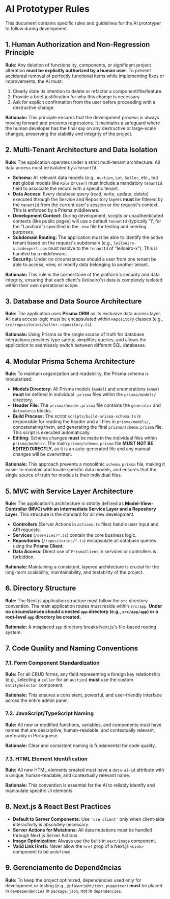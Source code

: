 # AI Prototyper Rules

This document contains specific rules and guidelines for the AI prototyper to follow during development.

## 1. Human Authorization and Non-Regression Principle

**Rule:** Any deletion of functionality, components, or significant project alteration **must be explicitly authorized by a human user**. To prevent accidental removal of perfectly functional items while implementing fixes or improvements, the AI must:
1.  Clearly state its intention to delete or refactor a component/file/feature.
2.  Provide a brief justification for why this change is necessary.
3.  Ask for explicit confirmation from the user before proceeding with a destructive change.

**Rationale:** This principle ensures that the development process is always moving forward and prevents regressions. It maintains a safeguard where the human developer has the final say on any destructive or large-scale changes, preserving the stability and integrity of the project.

## 2. Multi-Tenant Architecture and Data Isolation

**Rule:** The application operates under a strict multi-tenant architecture. All data access must be isolated by a `tenantId`.
- **Schema:** All relevant data models (e.g., `Auction`, `Lot`, `Seller`, etc., but **not** global models like `Role` or `User`) must include a mandatory `tenantId` field to associate the record with a specific tenant.
- **Data Access:** Every database query (read, write, update, delete) executed through the Service and Repository layers **must** be filtered by the `tenantId` from the current user's session or the request's context. This is enforced by a Prisma middleware.
- **Development Context:** During development, scripts or unauthenticated contexts (like public pages) will use a default `tenantId` (typically '1', for the "Landlord") specified in the `.env` file for testing and seeding purposes.
- **Subdomain Routing:** The application must be able to identify the active tenant based on the request's subdomain (e.g., `leiloeiro-x.bidexpert.com` must resolve to the `tenantId` of "leiloeiro-x"). This is handled by a middleware.
- **Security:** Under no circumstances should a user from one tenant be able to access, view, or modify data belonging to another tenant.

**Rationale:** This rule is the cornerstone of the platform's security and data integrity, ensuring that each client's (leiloeiro's) data is completely isolated within their own operational scope.

## 3. Database and Data Source Architecture

**Rule:** The application uses **Prisma ORM** as its exclusive data access layer. All data access logic must be encapsulated within `Repository` classes (e.g., `src/repositories/seller.repository.ts`).

**Rationale:** Using Prisma as the single source of truth for database interactions provides type safety, simplifies queries, and allows the application to seamlessly switch between different SQL databases.

## 4. Modular Prisma Schema Architecture

**Rule:** To maintain organization and readability, the Prisma schema is modularized.
- **Models Directory:** All Prisma models (`model`) and enumerations (`enum`) **must** be defined in individual `.prisma` files within the `prisma/models/` directory.
- **Header File:** The `prisma/header.prisma` file contains the `generator` and `datasource` blocks.
- **Build Process:** The script `scripts/build-prisma-schema.ts` is responsible for reading the header and all files in `prisma/models/`, concatenating them, and generating the final `prisma/schema.prisma` file. This script is executed automatically.
- **Editing:** Schema changes **must** be made in the individual files within `prisma/models/`. The main `prisma/schema.prisma` file **MUST NOT BE EDITED DIRECTLY**, as it is an auto-generated file and any manual changes will be overwritten.

**Rationale:** This approach prevents a monolithic `schema.prisma` file, making it easier to maintain and locate specific data models, and ensures that the single source of truth for models is their individual files.

## 5. MVC with Service Layer Architecture

**Rule:** The application's architecture is strictly defined as **Model-View-Controller (MVC) with an intermediate Service Layer and a Repository Layer**. This structure is the standard for all new development.
- **Controllers** (Server Actions in `actions.ts` files) handle user input and API requests.
- **Services** (`/services/*.ts`) contain the core business logic.
- **Repositories** (`/repositories/*.ts`) encapsulate all database queries using the **Prisma Client**.
- **Data Access:** Direct use of `PrismaClient` in services or controllers is forbidden.

**Rationale:** Maintaining a consistent, layered architecture is crucial for the long-term scalability, maintainability, and testability of the project.

## 6. Directory Structure

**Rule:** The Next.js application structure must follow the `src` directory convention. The main application routes must reside within `src/app`. **Under no circumstances should a nested `app` directory (e.g., `src/app/app`) or a root-level `app` directory be created.**

**Rationale:** A misplaced `app` directory breaks Next.js's file-based routing system.

## 7. Code Quality and Naming Conventions

### 7.1. Form Component Standardization
**Rule:** For all CRUD forms, any field representing a foreign key relationship (e.g., selecting a `seller` for an `auction`) **must** use the custom `EntitySelector` component.

**Rationale:** This ensures a consistent, powerful, and user-friendly interface across the entire admin panel.

### 7.2. JavaScript/TypeScript Naming
**Rule:** All new or modified functions, variables, and components must have names that are descriptive, human-readable, and contextually relevant, preferably in Portuguese.

**Rationale:** Clear and consistent naming is fundamental for code quality.

### 7.3. HTML Element Identification
**Rule:** All new HTML elements created must have a `data-ai-id` attribute with a unique, human-readable, and contextually relevant name.

**Rationale:** This convention is essential for the AI to reliably identify and manipulate specific UI elements.

## 8. Next.js & React Best Practices

-   **Default to Server Components:** Use `'use client'` only when client-side interactivity is absolutely necessary.
-   **Server Actions for Mutations:** All data mutations must be handled through Next.js Server Actions.
-   **Image Optimization:** Always use the built-in `next/image` component.
-   **Valid Link Hrefs:** Never allow the `href` prop of a Next.js `<Link>` component to be `undefined`.

## 9. Gerenciamento de Dependências

**Rule:** To keep the project optimized, dependencies used only for development or testing (e.g., `@playwright/test`, `puppeteer`) **must** be placed in `devDependencies` in `package.json`, not in `dependencies`.
